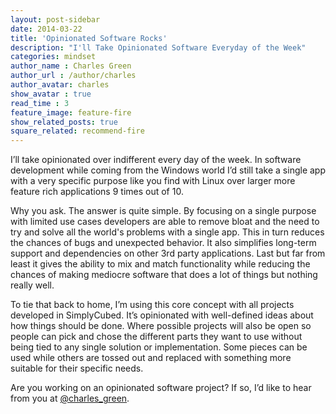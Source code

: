 ```yaml
---
layout: post-sidebar
date: 2014-03-22
title: 'Opinionated Software Rocks'
description: "I'll Take Opinionated Software Everyday of the Week"
categories: mindset
author_name : Charles Green
author_url : /author/charles
author_avatar: charles
show_avatar : true
read_time : 3
feature_image: feature-fire
show_related_posts: true
square_related: recommend-fire
---
```


I’ll take opinionated over indifferent every day of the week. In software development while coming from the Windows world I’d still take a single app with a very specific purpose like you find with Linux over larger more feature rich applications 9 times out of 10.  

Why you ask. The answer is quite simple. By focusing on a single purpose with limited use cases developers are able to remove bloat and the need to try and solve all the world's problems with a single app. This in turn reduces the chances of bugs and unexpected behavior. It also simplifies long-term support and dependencies on other 3rd party applications. Last but far from least it gives the ability to mix and match functionality while reducing the chances of making mediocre software that does a lot of things but nothing really well.

To tie that back to home, I’m using this core concept with all projects developed in SimplyCubed. It’s opinionated with well-defined ideas about how things should be done. Where possible projects will also be open so people can pick and chose the different parts they want to use without being tied to any single solution or implementation. Some pieces can be used while others are tossed out and replaced with something more suitable for their specific needs.

Are you working on an opinionated software project? If so, I’d like to hear from you at [@charles_green](http://www.twitter.com/charles_green).

